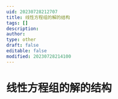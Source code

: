 ```yaml
---
uid: 20230728212707
title: 线性方程组的解的结构
tags: []
description: 
author: 
type: other
draft: false
editable: false
modified: 20230728214100
---
```


# 线性方程组的解的结构